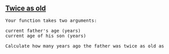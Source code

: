 <h2><a href="https://www.codewars.com/kata/5b853229cfde412a470000d0">Twice as old</a></h2>

<pre>Your function takes two arguments:

current father's age (years)
current age of his son (years)

Сalculate how many years ago the father was twice as old as his son (or in how many years he will be twice as old).</pre>
